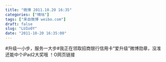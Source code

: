 ```yaml
---
title: "微博 2011.10.20 16:35"
categories: ["嘀咕"]
tags: ["来自微博 weibo.com"]
draft: false
slug: "LUIo0Y"
date: "2011-10-20 16:35:00"
---
```


<p>#升级一小步，服务一大步#我正在领取招商银行信用卡“爱升级”微博勋章，没准还能中个iPad2大奖哦 ！O网页链接 ​​​​</p>
